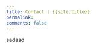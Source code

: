 ```yaml
---
title: Contact | {{site.title}}
permalink: 
comments: false
---
```

<html>
<head>
	<style>
#particles-js{ z-index:-5;position:fixed; top:0;left:0;width: 100%; height: 100%; background-color: #fff; background-image: url(""); background-repeat: no-repeat; background-size: cover; background-position: 50% 50%;}
	</style>
</head>
<body>
	sadasd
<div id="particles-js"></div>
<script src="{{ site.baseurl }}/assets/js/particles.min.js"></script>
<script src="{{ site.baseurl }}/assets/js/app.js"></script>
</body>
</html>